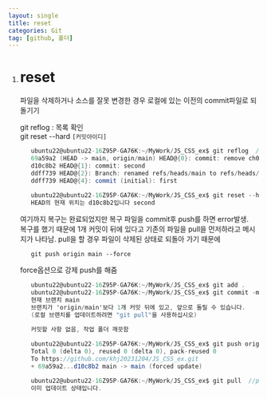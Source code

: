 ```yaml
---
layout: single
title: reset
categories: Git
tag: [github, 폴더]
---
```


1. # reset
   파일을 삭제하거나 소스를 잘못 변경한 경우 로컬에 있는 이전의 commit파일로 되돌기기

   git reflog : 목록 확인   
   git reset --hard `[커밋아이디]`   

   ```cs
      ubuntu22@ubuntu22-16Z95P-GA76K:~/MyWork/JS_CSS_ex$ git reflog  //목록확인
      69a59a2 (HEAD -> main, origin/main) HEAD@{0}: commit: remove ch02
      d10c8b2 HEAD@{1}: commit: second
      ddff739 HEAD@{2}: Branch: renamed refs/heads/main to refs/heads/main
      ddff739 HEAD@{4}: commit (initial): first
      
      ubuntu22@ubuntu22-16Z95P-GA76K:~/MyWork/JS_CSS_ex$ git reset --hard d10c8b2  //되돌리기
      HEAD의 현재 위치는 d10c8b2입니다 second
   ```

   여기까지 복구는 완료되었지만 복구 파일을 commit후 push를 하면 error발생.   
   복구를 했기 때문에 1개 커밋이 뒤에 있다고 기존의 파일을 pull을 먼저하라고 메시지가 나타남. pull을 할 경우 파일이 삭제된 상태로 되돌아 가기 때문에 
   ```
      git push origin main --force
   ```   
   force옵션으로 강제 push를 해줌   

   ```cs
      ubuntu22@ubuntu22-16Z95P-GA76K:~/MyWork/JS_CSS_ex$ git add .  
      ubuntu22@ubuntu22-16Z95P-GA76K:~/MyWork/JS_CSS_ex$ git commit -m "recover ch02" //commit 후 error발생
      현재 브랜치 main
      브랜치가 'origin/main'보다 1개 커밋 뒤에 있고, 앞으로 돌릴 수 있습니다.
      (로컬 브랜치를 업데이트하려면 "git pull"을 사용하십시오)

      커밋할 사항 없음, 작업 폴더 깨끗함
      
      ubuntu22@ubuntu22-16Z95P-GA76K:~/MyWork/JS_CSS_ex$ git push origin main --force  //강제 push
      Total 0 (delta 0), reused 0 (delta 0), pack-reused 0
      To https://github.com/khj20231204/JS_CSS_ex.git
      + 69a59a2...d10c8b2 main -> main (forced update)

      ubuntu22@ubuntu22-16Z95P-GA76K:~/MyWork/JS_CSS_ex$ git pull  //pull하면 이미 업데이트 상태입을 나타냄
      이미 업데이트 상태입니다.
   ```   
